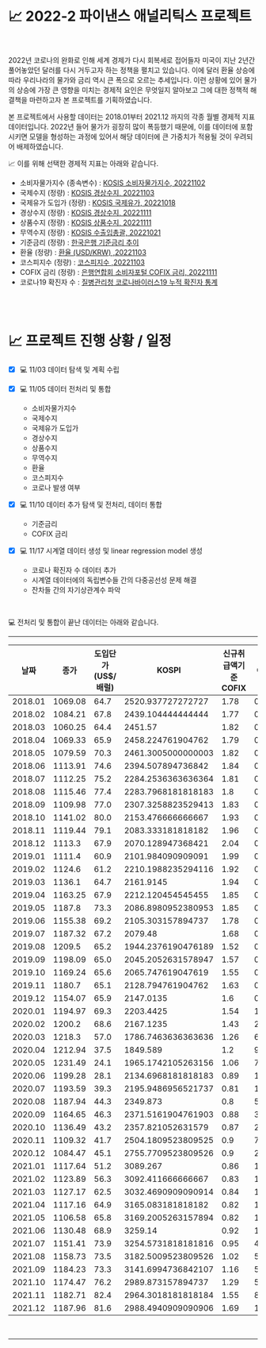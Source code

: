 # 📈 2022-2 파이낸스 애널리틱스 프로젝트  

<br>  

 2022년 코로나의 완화로 인해 세계 경제가 다시 회복세로 접어들자 미국이 지난 2년간 풀어놓았던 달러를 다시 거두고자 하는 정책을 펼치고 있습니다. 이에 달러 환율 상승에 따라 우리나라의 물가와 금리 역시 큰 폭으로 오르는 추세입니다. 이런 상황에 있어 물가의 상승에 가장 큰 영향을 미치는 경제적 요인은 무엇일지 알아보고 그에 대한 정책적 해결책을 마련하고자 본 프로젝트를 기획하였습니다.<br>  
 
 본 프로젝트에서 사용할 데이터는 2018.01부터 2021.12 까지의 각종 월별 경제적 지표 데이터입니다. 2022년 들어 물가가 굉장히 많이 폭등했기 때문에, 이를 데이터에 포함시키면 모델을 형성하는 과정에 있어서 해당 데이터에 큰 가중치가 적용될 것이 우려되어 배제하였습니다.<br>  
 
 
📈 이를 위해 선택한 경제적 지표는 아래와 같습니다.  

  - 소비자물가지수 (종속변수) : [KOSIS 소비자물가지수, 20221102](https://kosis.kr/statHtml/statHtml.do?orgId=101&tblId=DT_1J20003&vw_cd=MT_ZTITLE&list_id=P2_6&seqNo=&lang_mode=ko&language=kor&obj_var_id=&itm_id=&conn_path=MT_ZTITLE)
  - 국제수지 (정량) : [KOSIS 경상수지, 20221103](https://kosis.kr/statHtml/statHtml.do?orgId=301&tblId=DT_301Y013&vw_cd=MT_ZTITLE&list_id=S2_301008_001&seqNo=&lang_mode=ko&language=kor&obj_var_id=&itm_id=&conn_path=MT_ZTITLE)
  - 국제유가 도입가 (정량) : [KOSIS 국제유가, 20221018](https://kosis.kr/statHtml/statHtml.do?orgId=392&tblId=DT_AA123&vw_cd=MT_ZTITLE&list_id=T_21&seqNo=&lang_mode=ko&language=kor&obj_var_id=&itm_id=&conn_path=MT_ZTITLE)
  - 경상수지 (정량) : [KOSIS 경상수지, 20221111](https://kosis.kr/statHtml/statHtml.do?orgId=301&tblId=DT_301Y017&vw_cd=MT_ZTITLE&list_id=S2_301008_001&seqNo=&lang_mode=ko&language=kor&obj_var_id=&itm_id=&conn_path=MT_ZTITLE)
  - 상품수지 (정량) : [KOSIS 상품수지, 20221111](https://kosis.kr/statHtml/statHtml.do?orgId=301&tblId=DT_301Y017&vw_cd=MT_ZTITLE&list_id=S2_301008_001&seqNo=&lang_mode=ko&language=kor&obj_var_id=&itm_id=&conn_path=MT_ZTITLE)
  - 무역수지 (정량) : [KOSIS 수출입총괄, 20221021](https://kosis.kr/statHtml/statHtml.do?orgId=134&tblId=DT_134001_001&vw_cd=MT_ZTITLE&list_id=&scrId=&seqNo=&lang_mode=ko&obj_var_id=&itm_id=&conn_path=E1&docId=0388621915&markType=S&itmNm=%EC%A0%84%EA%B5%AD)
  - 기준금리 (정량) : [한국은행 기준금리 추이](https://www.bok.or.kr/portal/singl/baseRate/list.do?dataSeCd=01&menuNo=200643)
  - 환율 (정량) : [환율 (USD/KRW) ,20221103](https://kr.investing.com/currencies/usd-krw-historical-data)
  - 코스피지수 (정량) : [코스피지수 ,20221103](https://kr.investing.com/indices/kospi-historical-data)
  - COFIX 금리 (정량) : [은행연합회 소비자포털 COFIX 금리, 20221111](https://portal.kfb.or.kr/fingoods/cofix.php)
  - 코로나19 확진자 수 : [질병관리청 코로나바이러스19 누적 확진자 통계](https://ncov.kdca.go.kr/)  
<br>  
<br>  

# 📈 프로젝트 진행 상황 / 일정  

- [x] 💻 11/03 데이터 탐색 및 계획 수립<br>  
  
- [x] 💻 11/05 데이터 전처리 및 통합  
  - 소비자물가지수  
  - 국제수지  
  - 국제유가 도입가  
  - 경상수지  
  - 상품수지  
  - 무역수지  
  - 환율  
  - 코스피지수  
  - 코로나 발생 여부<br>  
  
- [x] 💻 11/10 데이터 추가 탐색 및 전처리, 데이터 통합  
  - 기준금리  
  - COFIX 금리  
  
- [x] 💻 11/17 시계열 데이터 생성 및 linear regression model 생성  
  - 코로나 확진자 수 데이터 추가
  - 시계열 데이터에의 독립변수들 간의 다중공선성 문제 해결  
  - 잔차들 간의 자기상관계수 파악
  
<br>  


💻 전처리 및 통합이 끝난 데이터는 아래와 같습니다.  

***  


| 날짜      | 종가      | 도입단가 (US$/배럴) | KOSPI              | 신규취급액기준 COFIX | COVID  |
|---------|---------|---------------|--------------------|---------------|--------|
| 2018.01 | 1069.08 | 64.7          | 2520.937727272727  | 1.78          | 0      |
| 2018.02 | 1084.21 | 67.8          | 2439.104444444444  | 1.77          | 0      |
| 2018.03 | 1060.25 | 64.4          | 2451.57            | 1.82          | 0      |
| 2018.04 | 1069.33 | 65.9          | 2458.224761904762  | 1.79          | 0      |
| 2018.05 | 1079.59 | 70.3          | 2461.3005000000003 | 1.82          | 0      |
| 2018.06 | 1113.91 | 74.6          | 2394.507894736842  | 1.84          | 0      |
| 2018.07 | 1112.25 | 75.2          | 2284.2536363636364 | 1.81          | 0      |
| 2018.08 | 1115.46 | 77.4          | 2283.7968181818183 | 1.8           | 0      |
| 2018.09 | 1109.98 | 77.0          | 2307.3258823529413 | 1.83          | 0      |
| 2018.10 | 1141.02 | 80.0          | 2153.476666666667  | 1.93          | 0      |
| 2018.11 | 1119.44 | 79.1          | 2083.333181818182  | 1.96          | 0      |
| 2018.12 | 1113.3  | 67.9          | 2070.128947368421  | 2.04          | 0      |
| 2019.01 | 1111.4  | 60.9          | 2101.984090909091  | 1.99          | 0      |
| 2019.02 | 1124.6  | 61.2          | 2210.1988235294116 | 1.92          | 0      |
| 2019.03 | 1136.1  | 64.7          | 2161.9145          | 1.94          | 0      |
| 2019.04 | 1163.25 | 67.9          | 2212.120454545455  | 1.85          | 0      |
| 2019.05 | 1187.8  | 73.3          | 2086.8980952380953 | 1.85          | 0      |
| 2019.06 | 1155.38 | 69.2          | 2105.303157894737  | 1.78          | 0      |
| 2019.07 | 1187.32 | 67.2          | 2079.48            | 1.68          | 0      |
| 2019.08 | 1209.5  | 65.2          | 1944.2376190476189 | 1.52          | 0      |
| 2019.09 | 1198.09 | 65.0          | 2045.2052631578947 | 1.57          | 0      |
| 2019.10 | 1169.24 | 65.6          | 2065.747619047619  | 1.55          | 0      |
| 2019.11 | 1180.7  | 65.1          | 2128.794761904762  | 1.63          | 0      |
| 2019.12 | 1154.07 | 65.9          | 2147.0135          | 1.6           | 0      |
| 2020.01 | 1194.97 | 69.3          | 2203.4425          | 1.54          | 11     |
| 2020.02 | 1200.2  | 68.6          | 2167.1235          | 1.43          | 2920   |
| 2020.03 | 1218.3  | 57.0          | 1786.7463636363636 | 1.26          | 6855   |
| 2020.04 | 1212.94 | 37.5          | 1849.589           | 1.2           | 979    |
| 2020.05 | 1231.49 | 24.1          | 1965.1742105263156 | 1.06          | 703    |
| 2020.06 | 1199.28 | 28.1          | 2134.6968181818183 | 0.89          | 1331   |
| 2020.07 | 1193.59 | 39.3          | 2195.9486956521737 | 0.81          | 1506   |
| 2020.08 | 1187.94 | 44.3          | 2349.873           | 0.8           | 5641   |
| 2020.09 | 1164.65 | 46.3          | 2371.5161904761903 | 0.88          | 3865   |
| 2020.10 | 1136.49 | 43.2          | 2357.821052631579  | 0.87          | 2700   |
| 2020.11 | 1109.32 | 41.7          | 2504.1809523809525 | 0.9           | 7688   |
| 2020.12 | 1084.47 | 45.1          | 2755.7709523809526 | 0.9           | 26527  |
| 2021.01 | 1117.64 | 51.2          | 3089.267           | 0.86          | 17471  |
| 2021.02 | 1123.89 | 56.3          | 3092.411666666667  | 0.83          | 11467  |
| 2021.03 | 1127.17 | 62.5          | 3032.4690909090914 | 0.84          | 13414  |
| 2021.04 | 1117.16 | 64.9          | 3165.083181818182  | 0.82          | 18927  |
| 2021.05 | 1106.58 | 65.8          | 3169.2005263157894 | 0.82          | 18330  |
| 2021.06 | 1130.48 | 68.9          | 3259.14            | 0.92          | 16623  |
| 2021.07 | 1151.41 | 73.9          | 3254.5731818181816 | 0.95          | 41374  |
| 2021.08 | 1158.73 | 73.5          | 3182.5009523809526 | 1.02          | 53076  |
| 2021.09 | 1184.23 | 73.3          | 3141.6994736842107 | 1.16          | 59857  |
| 2021.10 | 1174.47 | 76.2          | 2989.873157894737  | 1.29          | 53413  |
| 2021.11 | 1182.71 | 82.4          | 2964.3018181818184 | 1.55          | 82516  |
| 2021.12 | 1187.96 | 81.6          | 2988.4940909090906 | 1.69          | 183591 |




<br>  

***
